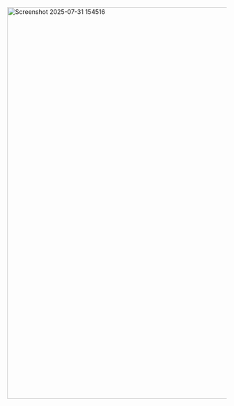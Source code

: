 <img width="1440" height="900" alt="Screenshot 2025-07-31 154516" src="https://github.com/user-attachments/assets/a3196358-9537-425a-9d2d-22cd2b444a6b" />
